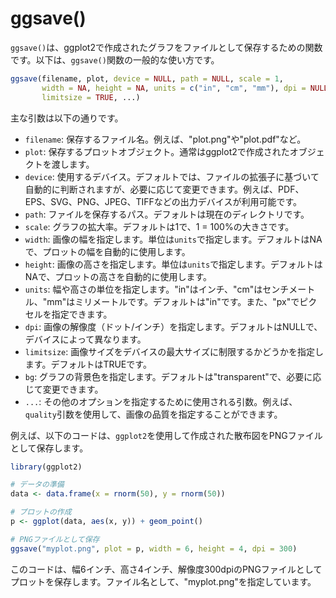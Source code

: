 # ggsave()

`ggsave()`は、ggplot2で作成されたグラフをファイルとして保存するための関数です。以下は、`ggsave()`関数の一般的な使い方です。

```r
ggsave(filename, plot, device = NULL, path = NULL, scale = 1,
       width = NA, height = NA, units = c("in", "cm", "mm"), dpi = NULL,
       limitsize = TRUE, ...)
```

主な引数は以下の通りです。

- `filename`: 保存するファイル名。例えば、"plot.png"や"plot.pdf"など。
- `plot`: 保存するプロットオブジェクト。通常はggplot2で作成されたオブジェクトを渡します。
- `device`: 使用するデバイス。デフォルトでは、ファイルの拡張子に基づいて自動的に判断されますが、必要に応じて変更できます。例えば、PDF、EPS、SVG、PNG、JPEG、TIFFなどの出力デバイスが利用可能です。
- `path`: ファイルを保存するパス。デフォルトは現在のディレクトリです。
- `scale`: グラフの拡大率。デフォルトは1で、1 = 100%の大きさです。
- `width`: 画像の幅を指定します。単位は`units`で指定します。デフォルトはNAで、プロットの幅を自動的に使用します。
- `height`: 画像の高さを指定します。単位は`units`で指定します。デフォルトはNAで、プロットの高さを自動的に使用します。
- `units`: 幅や高さの単位を指定します。"in"はインチ、"cm"はセンチメートル、"mm"はミリメートルです。デフォルトは"in"です。また、"px"でピクセルを指定できます。
- `dpi`: 画像の解像度（ドット/インチ）を指定します。デフォルトはNULLで、デバイスによって異なります。
- `limitsize`: 画像サイズをデバイスの最大サイズに制限するかどうかを指定します。デフォルトはTRUEです。
- `bg`: グラフの背景色を指定します。デフォルトは"transparent"で、必要に応じて変更できます。
- `...`: その他のオプションを指定するために使用される引数。例えば、`quality`引数を使用して、画像の品質を指定することができます。

例えば、以下のコードは、`ggplot2`を使用して作成された散布図をPNGファイルとして保存します。

```r
library(ggplot2)

# データの準備
data <- data.frame(x = rnorm(50), y = rnorm(50))

# プロットの作成
p <- ggplot(data, aes(x, y)) + geom_point()

# PNGファイルとして保存
ggsave("myplot.png", plot = p, width = 6, height = 4, dpi = 300)
```

このコードは、幅6インチ、高さ4インチ、解像度300dpiのPNGファイルとしてプロットを保存します。ファイル名として、"myplot.png"を指定しています。
